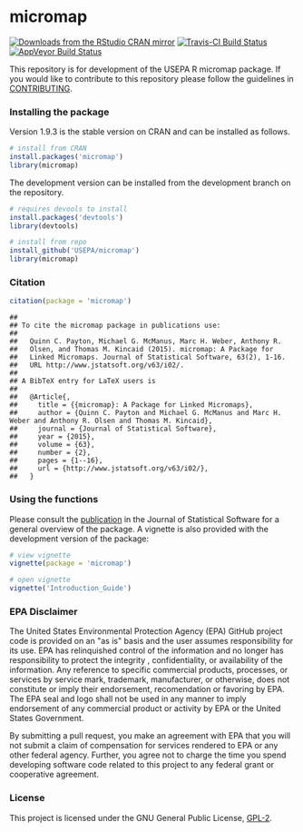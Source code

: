 
# micromap

[![Downloads from the RStudio CRAN mirror](http://cranlogs.r-pkg.org/badges/grand-total/micromap)](http://cran.rstudio.com/package=micromap) [![Travis-CI Build Status](https://travis-ci.org/fawda123/micromap.png?branch=master)](https://travis-ci.org/fawda123/micromap)
[![AppVeyor Build Status](http://ci.appveyor.com/api/projects/status/github/fawda123/micromap?branch=master)](http://ci.appveyor.com/project/fawda123/micromap)

This repository is for development of the USEPA R micromap package.   If you would like to contribute to this repository please follow the guidelines in [CONTRIBUTING](CONTRIBUTING.md).

### Installing the package

Version 1.9.3 is the stable version on CRAN and can be installed as follows.


```r
# install from CRAN
install.packages('micromap')
library(micromap)
```

The development version can be installed from the development branch on the repository.


```r
# requires devools to install
install.packages('devtools')
library(devtools)

# install from repo
install_github('USEPA/micromap')
library(micromap)
```

### Citation


```r
citation(package = 'micromap')
```

```
## 
## To cite the micromap package in publications use:
## 
##   Quinn C. Payton, Michael G. McManus, Marc H. Weber, Anthony R.
##   Olsen, and Thomas M. Kincaid (2015). micromap: A Package for
##   Linked Micromaps. Journal of Statistical Software, 63(2), 1-16.
##   URL http://www.jstatsoft.org/v63/i02/.
## 
## A BibTeX entry for LaTeX users is
## 
##   @Article{,
##     title = {{micromap}: A Package for Linked Micromaps},
##     author = {Quinn C. Payton and Michael G. McManus and Marc H. Weber and Anthony R. Olsen and Thomas M. Kincaid},
##     journal = {Journal of Statistical Software},
##     year = {2015},
##     volume = {63},
##     number = {2},
##     pages = {1--16},
##     url = {http://www.jstatsoft.org/v63/i02/},
##   }
```

### Using the functions

Please consult the [publication](http://www.jstatsoft.org/v63/i02/) in the Journal of Statistical Software for a general overview of the package.  A vignette is also provided with the development version of the package:


```r
# view vignette
vignette(package = 'micromap')

# open vignette
vignette('Introduction_Guide')
```

### EPA Disclaimer

The United States Environmental Protection Agency (EPA) GitHub project code is provided on an "as is" basis and the user assumes responsibility for its use. EPA has relinquished control of the information and no longer has responsibility to protect the integrity , confidentiality, or availability of the information. Any reference to specific commercial products, processes, or services by service mark, trademark, manufacturer, or otherwise, does not constitute or imply their endorsement, recomendation or favoring by EPA. The EPA seal and logo shall not be used in any manner to imply endorsement of any commercial product or activity by EPA or the United States Government.

By submitting a pull request, you make an agreement with EPA that you will not submit a claim of compensation for services rendered to EPA or any other federal agency.  Further, you agree not to charge the time you spend developing software code related to this project to any federal grant or cooperative agreement.

### License

This project is licensed under the GNU General Public License, [GPL-2](http://cran.r-project.org/web/licenses/GPL-2).  
